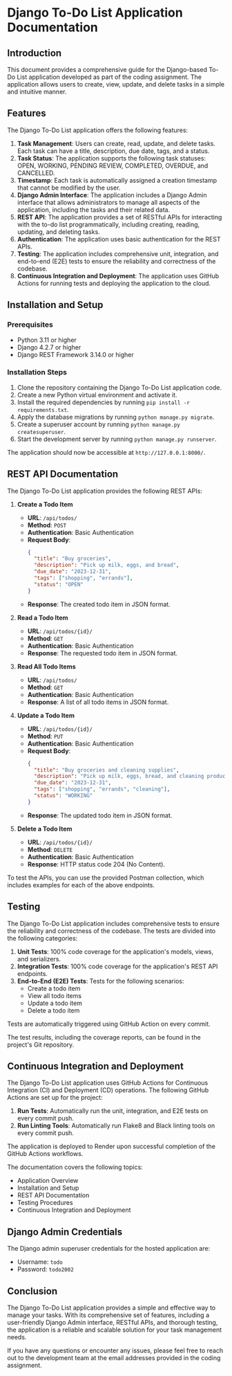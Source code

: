 # Django To-Do List Application Documentation

## Introduction
This document provides a comprehensive guide for the Django-based To-Do List application developed as part of the coding assignment. The application allows users to create, view, update, and delete tasks in a simple and intuitive manner.

## Features
The Django To-Do List application offers the following features:

1. **Task Management**: Users can create, read, update, and delete tasks. Each task can have a title, description, due date, tags, and a status.
2. **Task Status**: The application supports the following task statuses: OPEN, WORKING, PENDING REVIEW, COMPLETED, OVERDUE, and CANCELLED.
3. **Timestamp**: Each task is automatically assigned a creation timestamp that cannot be modified by the user.
4. **Django Admin Interface**: The application includes a Django Admin interface that allows administrators to manage all aspects of the application, including the tasks and their related data.
5. **REST API**: The application provides a set of RESTful APIs for interacting with the to-do list programmatically, including creating, reading, updating, and deleting tasks.
6. **Authentication**: The application uses basic authentication for the REST APIs.
7. **Testing**: The application includes comprehensive unit, integration, and end-to-end (E2E) tests to ensure the reliability and correctness of the codebase.
8. **Continuous Integration and Deployment**: The application uses GitHub Actions for running tests and deploying the application to the cloud.

## Installation and Setup

### Prerequisites
- Python 3.11 or higher
- Django 4.2.7 or higher
- Django REST Framework 3.14.0 or higher

### Installation Steps
1. Clone the repository containing the Django To-Do List application code.
2. Create a new Python virtual environment and activate it.
3. Install the required dependencies by running `pip install -r requirements.txt`.
4. Apply the database migrations by running `python manage.py migrate`.
5. Create a superuser account by running `python manage.py createsuperuser`.
6. Start the development server by running `python manage.py runserver`.

The application should now be accessible at `http://127.0.0.1:8000/`.

## REST API Documentation

The Django To-Do List application provides the following REST APIs:

1. **Create a Todo Item**
   - **URL**: `/api/todos/`
   - **Method**: `POST`
   - **Authentication**: Basic Authentication
   - **Request Body**:
     ```json
     {
       "title": "Buy groceries",
       "description": "Pick up milk, eggs, and bread",
       "due_date": "2023-12-31",
       "tags": ["shopping", "errands"],
       "status": "OPEN"
     }
     ```
   - **Response**: The created todo item in JSON format.

2. **Read a Todo Item**
   - **URL**: `/api/todos/{id}/`
   - **Method**: `GET`
   - **Authentication**: Basic Authentication
   - **Response**: The requested todo item in JSON format.

3. **Read All Todo Items**
   - **URL**: `/api/todos/`
   - **Method**: `GET`
   - **Authentication**: Basic Authentication
   - **Response**: A list of all todo items in JSON format.

4. **Update a Todo Item**
   - **URL**: `/api/todos/{id}/`
   - **Method**: `PUT`
   - **Authentication**: Basic Authentication
   - **Request Body**:
     ```json
     {
       "title": "Buy groceries and cleaning supplies",
       "description": "Pick up milk, eggs, bread, and cleaning products",
       "due_date": "2023-12-31",
       "tags": ["shopping", "errands", "cleaning"],
       "status": "WORKING"
     }
     ```
   - **Response**: The updated todo item in JSON format.

5. **Delete a Todo Item**
   - **URL**: `/api/todos/{id}/`
   - **Method**: `DELETE`
   - **Authentication**: Basic Authentication
   - **Response**: HTTP status code 204 (No Content).

To test the APIs, you can use the provided Postman collection, which includes examples for each of the above endpoints.

## Testing

The Django To-Do List application includes comprehensive tests to ensure the reliability and correctness of the codebase. The tests are divided into the following categories:

1. **Unit Tests**: 100% code coverage for the application's models, views, and serializers.
2. **Integration Tests**: 100% code coverage for the application's REST API endpoints.
3. **End-to-End (E2E) Tests**: Tests for the following scenarios:
   - Create a todo item
   - View all todo items
   - Update a todo item
   - Delete a todo item

Tests are automatically triggered using GitHub Action on every commit.

The test results, including the coverage reports, can be found in the project's Git repository.

## Continuous Integration and Deployment

The Django To-Do List application uses GitHub Actions for Continuous Integration (CI) and Deployment (CD) operations. The following GitHub Actions are set up for the project:

1. **Run Tests**: Automatically run the unit, integration, and E2E tests on every commit push.
2. **Run Linting Tools**: Automatically run Flake8 and Black linting tools on every commit push.

The application is deployed to Render upon successful completion of the GitHub Actions workflows.



The documentation covers the following topics:

- Application Overview
- Installation and Setup
- REST API Documentation
- Testing Procedures
- Continuous Integration and Deployment

## Django Admin Credentials

The Django admin superuser credentials for the hosted application are:

- Username: `todo`
- Password: `todo2002`



## Conclusion

The Django To-Do List application provides a simple and effective way to manage your tasks. With its comprehensive set of features, including a user-friendly Django Admin interface, RESTful APIs, and thorough testing, the application is a reliable and scalable solution for your task management needs.

If you have any questions or encounter any issues, please feel free to reach out to the development team at the email addresses provided in the coding assignment.